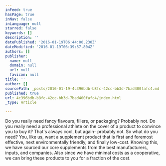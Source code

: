 ```yaml
---
inFeed: true
hasPage: true
inNav: false
inLanguage: null
starred: false
keywords: []
description: ''
datePublished: '2016-01-19T06:44:00.230Z'
dateModified: '2016-01-19T06:39:57.804Z'
authors: []
publisher:
  name: null
  domain: null
  url: null
  favicon: null
title: ''
author: []
sourcePath: _posts/2016-01-19-4c396bdb-b8fc-42cc-bb3d-7bad400fafc4.md
published: true
url: 4c396bdb-b8fc-42cc-bb3d-7bad400fafc4/index.html
_type: Article

---
```

Do you really need fancy flavours, fillers, or packaging? Probably not. Do you really need a professional athlete on the cover of a product to convince you to buy it? That's always cool, but again- probably not. So what do you need? You, like us, want a supplement product that is first and foremost effective, next environmentally friendly, and finally low-cost. Knowing this, we have sourced our core supplements from the best manufacturers, inputs, and companies.  Also since we have minimal costs as a cooperative, we can bring these products to you for a fraction of the cost.